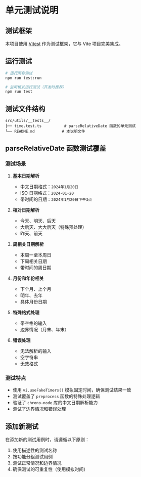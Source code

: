 # 单元测试说明

## 测试框架

本项目使用 [Vitest](https://vitest.dev/) 作为测试框架，它与 Vite 项目完美集成。

## 运行测试

```bash
# 运行所有测试
npm run test:run

# 监听模式运行测试（开发时推荐）
npm run test
```

## 测试文件结构

```
src/utils/__tests__/
├── time.test.ts          # parseRelativeDate 函数的单元测试
└── README.md            # 本说明文件
```

## parseRelativeDate 函数测试覆盖

### 测试场景

1. **基本日期解析**
   - 中文日期格式：`2024年1月20日`
   - ISO 日期格式：`2024-01-20`
   - 带时间的日期：`2024年1月20日下午3点`

2. **相对日期解析**
   - 今天、明天、后天
   - 大后天、大大后天（特殊预处理）
   - 昨天、前天

3. **周相关日期解析**
   - 本周一至本周日
   - 下周相关日期
   - 带时间的周日期

4. **月份和年份相关**
   - 下个月、上个月
   - 明年、去年
   - 具体月份日期

5. **特殊格式处理**
   - 带空格的输入
   - 边界情况（月末、年末）

6. **错误处理**
   - 无法解析的输入
   - 空字符串
   - 无效格式

### 测试特点

- 使用 `vi.useFakeTimers()` 模拟固定时间，确保测试结果一致
- 测试覆盖了 `preprocess` 函数的特殊处理逻辑
- 验证了 `chrono-node` 库的中文日期解析能力
- 测试了边界情况和错误处理

## 添加新测试

在添加新的测试用例时，请遵循以下原则：

1. 使用描述性的测试名称
2. 按功能分组测试用例
3. 测试正常情况和边界情况
4. 确保测试的可重复性（使用模拟时间）
